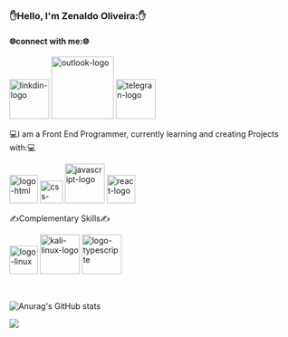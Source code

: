 ### ✋Hello, I'm Zenaldo Oliveira:✋
<h4>🌐connect with me:🌐</h4>
<a href="https://www.linkedin.com/feed/"/>
  <img aling="left" width="70px" " src="https://img.shields.io/badge/LinkedIn-0077B5?style=for-the-badge&logo=linkedin&logoColor=white" alt="linkdin-logo" /></a>
 <a href="https://outlook.live.com/mail/0/"/>
   <img  aling="left" width="110px"  aling="left" width="70px" src="https://img.shields.io/badge/Microsoft_Outlook-0078D4?style=for-the-badge&logo=microsoft-outlook&logoColor=white" alt="outlook-logo" /><a/>
 <a href="https://web.telegram.org/k/"/>
   <img  aling="left" width="70px"src="https://img.shields.io/badge/Telegram-2CA5E0?style=for-the-badge&logo=telegram&logoColor=white" alt="telegran-logo" /></a>
     
<p>💻I am a Front End Programmer, currently learning and creating Projects with:💻</p>
<div>
<img  aling="left" width="50px" src="https://img.shields.io/badge/HTML5-E34F26?style=for-the-badge&logo=html5&logoColor=white" alt="logo-html"/>
<img  aling="left" width="40px" src="https://img.shields.io/badge/CSS3-1572B6?style=for-the-badge&logo=css3&logoColor=white" alt="css-logo"/>
<img  aling="left" width="70px" src="https://img.shields.io/badge/JavaScript-323330?style=for-the-badge&logo=javascript&logoColor=F7DF1E" alt="javascript-logo"/>
<img aling="left" width="50px" src="https://img.shields.io/badge/React-20232A?style=for-the-badge&logo=react&logoColor=61DAFB" alt="react-logo"/>
<p>✍Complementary Skills✍<p/>
<img  aling="left" width="50px" src="https://img.shields.io/badge/Linux-FCC624?style=for-the-badge&logo=linux&logoColor=black" alt="logo-linux"/>
<img  aling="left" width="70px" src="https://img.shields.io/badge/Kali_Linux-557C94?style=for-the-badge&logo=kali linux&logoColor=white" alt="kali-linux-logo"/>
  
<img aling="left" width="70px" src="https://img.shields.io/badge/TypeScript-007ACC?style=for-the-badge&logo=typescript&logoColor=white" alt="logo-typescripte"/>
<div/>
<br>
  
![Anurag's GitHub stats](https://github-readme-stats.vercel.app/api?username=zenaldo-oliveira&show_icons=true&theme=blue-green)


<img src="https://github-readme-stats.vercel.app/api/top-langs/?username=zenaldo-oliveira&theme=blue-green"/>

